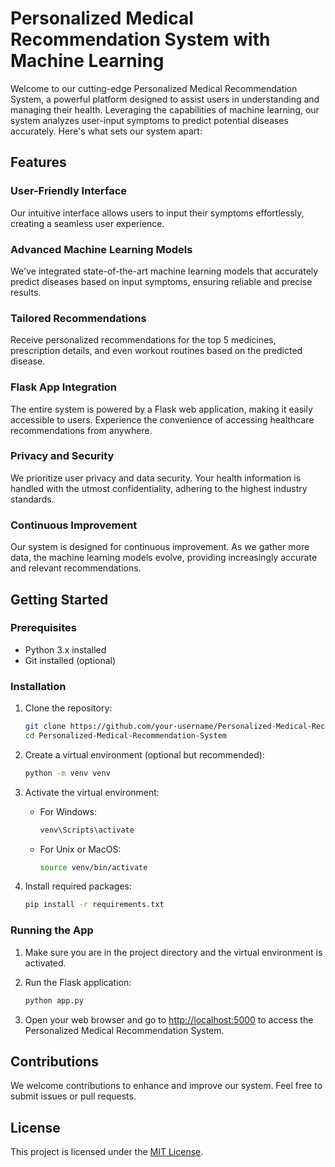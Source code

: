 # Personalized Medical Recommendation System with Machine Learning

Welcome to our cutting-edge Personalized Medical Recommendation System, a powerful platform designed to assist users in understanding and managing their health. Leveraging the capabilities of machine learning, our system analyzes user-input symptoms to predict potential diseases accurately. Here's what sets our system apart:

## Features

### User-Friendly Interface
Our intuitive interface allows users to input their symptoms effortlessly, creating a seamless user experience.

### Advanced Machine Learning Models
We've integrated state-of-the-art machine learning models that accurately predict diseases based on input symptoms, ensuring reliable and precise results.

### Tailored Recommendations
Receive personalized recommendations for the top 5 medicines, prescription details, and even workout routines based on the predicted disease.

### Flask App Integration
The entire system is powered by a Flask web application, making it easily accessible to users. Experience the convenience of accessing healthcare recommendations from anywhere.

### Privacy and Security
We prioritize user privacy and data security. Your health information is handled with the utmost confidentiality, adhering to the highest industry standards.

### Continuous Improvement
Our system is designed for continuous improvement. As we gather more data, the machine learning models evolve, providing increasingly accurate and relevant recommendations.

## Getting Started

### Prerequisites
- Python 3.x installed
- Git installed (optional)

### Installation
1. Clone the repository:
    ```bash
    git clone https://github.com/your-username/Personalized-Medical-Recommendation-System.git
    cd Personalized-Medical-Recommendation-System
    ```

2. Create a virtual environment (optional but recommended):
    ```bash
    python -m venv venv
    ```

3. Activate the virtual environment:
    - For Windows:
        ```bash
        venv\Scripts\activate
        ```
    - For Unix or MacOS:
        ```bash
        source venv/bin/activate
        ```

4. Install required packages:
    ```bash
    pip install -r requirements.txt
    ```

### Running the App
1. Make sure you are in the project directory and the virtual environment is activated.

2. Run the Flask application:
    ```bash
    python app.py
    ```

3. Open your web browser and go to [http://localhost:5000](http://localhost:5000) to access the Personalized Medical Recommendation System.

## Contributions
We welcome contributions to enhance and improve our system. Feel free to submit issues or pull requests.

## License
This project is licensed under the [MIT License](LICENSE).
